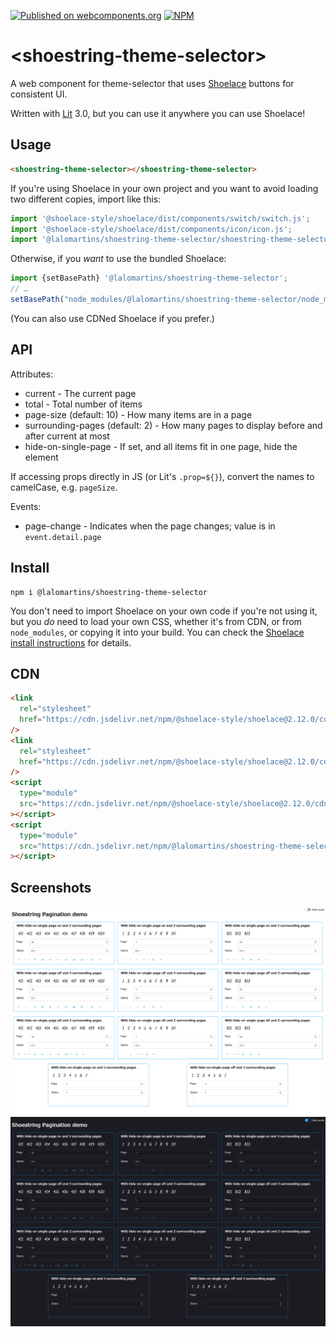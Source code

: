 [![Published on webcomponents.org](https://img.shields.io/badge/webcomponents.org-published-blue.svg)](https://www.webcomponents.org/element/lalomartins/shoestring-theme-selector)
[![NPM](https://nodei.co/npm/@lalomartins/shoestring-theme-selector.png?mini=true)](https://www.npmjs.com/package/@lalomartins/shoestring-theme-selector)

# \<shoestring-theme-selector\>

A web component for theme-selector that uses [Shoelace](https://shoelace.style/) buttons for consistent UI.

Written with [Lit](https://lit.dev/) 3.0, but you can use it anywhere you can use Shoelace!

## Usage

<!--
```
<custom-element-demo>
  <template>
    <link rel="stylesheet" href="https://cdn.jsdelivr.net/npm/@shoelace-style/shoelace@2.12.0/cdn/themes/light.css" />
    <link rel="stylesheet" href="https://cdn.jsdelivr.net/npm/@shoelace-style/shoelace@2.12.0/cdn/themes/dark.css" />
    <script type="module" src="https://cdn.jsdelivr.net/npm/@shoelace-style/shoelace@2.12.0/cdn/shoelace-autoloader.js"></script>
    <script type="module" src="./shoestring-theme-selector.js"></script>
    <shoestring-theme-selector></shoestring-theme-selector>
    <next-code-block></next-code-block>
  </template>
</custom-element-demo>
```
-->

```html
<shoestring-theme-selector></shoestring-theme-selector>
```

If you're using Shoelace in your own project and you want to avoid loading two different copies, import like this:

```js
import '@shoelace-style/shoelace/dist/components/switch/switch.js';
import '@shoelace-style/shoelace/dist/components/icon/icon.js';
import '@lalomartins/shoestring-theme-selector/shoestring-theme-selector.js';
```

Otherwise, if you _want_ to use the bundled Shoelace:

```js
import {setBasePath} '@lalomartins/shoestring-theme-selector';
// …
setBasePath("node_modules/@lalomartins/shoestring-theme-selector/node_modules/@shoelace-style/shoelace/dist/");
```

(You can also use CDNed Shoelace if you prefer.)

## API

Attributes:

- current - The current page
- total - Total number of items
- page-size (default: 10) - How many items are in a page
- surrounding-pages (default: 2) - How many pages to display before and after current at most
- hide-on-single-page - If set, and all items fit in one page, hide the element

If accessing props directly in JS (or Lit's `.prop=${}`), convert the names to camelCase, e.g. `pageSize`.

Events:

- page-change - Indicates when the page changes; value is in `event.detail.page`

## Install

```
npm i @lalomartins/shoestring-theme-selector
```

You don't need to import Shoelace on your own code if you're not using it, but you _do_ need to load your own CSS, whether it's from CDN, or from `node_modules`, or copying it into your build. You can check the [Shoelace install instructions](https://shoelace.style/getting-started/installation) for details.

## CDN

```html
<link
  rel="stylesheet"
  href="https://cdn.jsdelivr.net/npm/@shoelace-style/shoelace@2.12.0/cdn/themes/light.css"
/>
<link
  rel="stylesheet"
  href="https://cdn.jsdelivr.net/npm/@shoelace-style/shoelace@2.12.0/cdn/themes/dark.css"
/>
<script
  type="module"
  src="https://cdn.jsdelivr.net/npm/@shoelace-style/shoelace@2.12.0/cdn/shoelace-autoloader.js"
></script>
<script
  type="module"
  src="https://cdn.jsdelivr.net/npm/@lalomartins/shoestring-theme-selector@1.0.0/cdn/shoestring-theme-selector.js"
></script>
```

## Screenshots

![Light mode](./docs/Screen%20Shot%202023-12-24%20at%2019.34.27.png)
![Dark mode](./docs/Screen%20Shot%202023-12-24%20at%2019.34.25.png)
